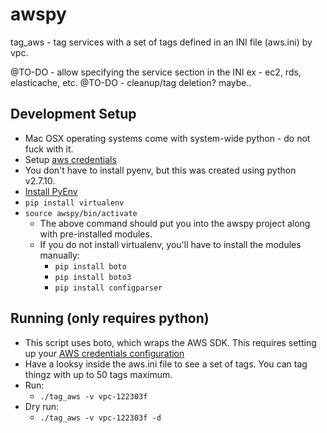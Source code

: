 # awspy

tag_aws - tag services with a set of tags defined in an INI file (aws.ini) by vpc.

@TO-DO - allow specifying the service section in the INI ex - ec2, rds, elasticache, etc.
@TO-DO - cleanup/tag deletion?  maybe..

## Development Setup
* Mac OSX operating systems come with system-wide python - do not fuck with it.
* Setup [aws credentials](http://docs.aws.amazon.com/cli/latest/userguide/cli-chap-getting-started.html)
* You don't have to install pyenv, but this was created using python v2.7.10.
* [Install PyEnv](https://github.com/pyenv/pyenv)
* `pip install virtualenv`
* `source awspy/bin/activate`
  * The above command should put you into the awspy project along with pre-installed modules.
  * If you do not install virtualenv, you'll have to install the modules manually:
    - `pip install boto`
    - `pip install boto3`
    - `pip install configparser`

## Running (only requires python)
* This script uses boto, which wraps the AWS SDK.  This requires setting up your [AWS credentials configuration](http://docs.aws.amazon.com/cli/latest/userguide/cli-chap-getting-started.html)
* Have a looksy inside the aws.ini file to see a set of tags.  You can tag thingz with up to 50 tags maximum.
* Run:
  - `./tag_aws -v vpc-122303f`
* Dry run:
  - `./tag_aws -v vpc-122303f -d`

